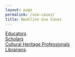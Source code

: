 ```yaml
---
layout: page
permalink: /use-cases/
title: Neatline Use Cases
---
```


<div class="container w-75 justify-content-center">
  <div class="row">
    <div class="col-sm case text-center bg-light">
    <a href="{{ "/use-cases/educators/" | prepend: site.url }}">Educators</a>
    </div>
    <div class="col-sm case text-center bg-light">
    <a href="{{ "/use-cases/scholars/" | prepend: site.url }}">Scholars</a>
    </div>
  </div>
  <div class="row">
    <div class="col-sm case text-center bg-light">
    <a href="{{ "/use-cases/professionals/" | prepend: site.url }}">Cultural Heritage Professionals</a>
    </div>
    <div class="col-sm case text-center bg-light">
    <a href="{{ "/use-cases/librarians/" | prepend: site.url }}">Librarians</a>
    </div>
  </div>
</div>